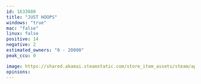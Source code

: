 ```yaml
---
id: 1633080
title: "JUST HOOPS"
windows: "true"
mac: "false"
linux: false
positive: 14
negative: 2
estimated_owners: "0 - 20000"
peak_ccu: 0

image: https://shared.akamai.steamstatic.com/store_item_assets/steam/apps/1633080/header.jpg?t=1646670005
opinions:
---
```

